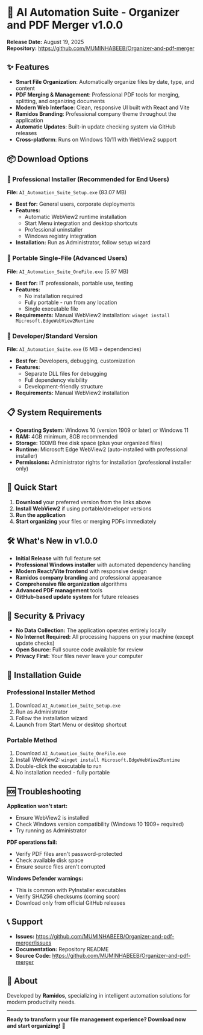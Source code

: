 # 🚀 AI Automation Suite - Organizer and PDF Merger v1.0.0

**Release Date:** August 19, 2025  
**Repository:** https://github.com/MUMINHABEEB/Organizer-and-pdf-merger

## ✨ Features

- **Smart File Organization**: Automatically organize files by date, type, and content
- **PDF Merging & Management**: Professional PDF tools for merging, splitting, and organizing documents
- **Modern Web Interface**: Clean, responsive UI built with React and Vite
- **Ramidos Branding**: Professional company theme throughout the application
- **Automatic Updates**: Built-in update checking system via GitHub releases
- **Cross-platform**: Runs on Windows 10/11 with WebView2 support

## 📦 Download Options

### 🏢 Professional Installer (Recommended for End Users)
**File:** `AI_Automation_Suite_Setup.exe` (83.07 MB)
- **Best for:** General users, corporate deployments
- **Features:** 
  - Automatic WebView2 runtime installation
  - Start Menu integration and desktop shortcuts
  - Professional uninstaller
  - Windows registry integration
- **Installation:** Run as Administrator, follow setup wizard

### 📱 Portable Single-File (Advanced Users)
**File:** `AI_Automation_Suite_OneFile.exe` (5.97 MB)
- **Best for:** IT professionals, portable use, testing
- **Features:**
  - No installation required
  - Fully portable - run from any location
  - Single executable file
- **Requirements:** Manual WebView2 installation: `winget install Microsoft.EdgeWebView2Runtime`

### 🔧 Developer/Standard Version
**File:** `AI_Automation_Suite.exe` (6 MB + dependencies)
- **Best for:** Developers, debugging, customization
- **Features:**
  - Separate DLL files for debugging
  - Full dependency visibility
  - Development-friendly structure
- **Requirements:** Manual WebView2 installation

## 📋 System Requirements

- **Operating System:** Windows 10 (version 1909 or later) or Windows 11
- **RAM:** 4GB minimum, 8GB recommended
- **Storage:** 100MB free disk space (plus your organized files)
- **Runtime:** Microsoft Edge WebView2 (auto-installed with professional installer)
- **Permissions:** Administrator rights for installation (professional installer only)

## 🚀 Quick Start

1. **Download** your preferred version from the links above
2. **Install WebView2** if using portable/developer versions
3. **Run the application**
4. **Start organizing** your files or merging PDFs immediately

## 🛠️ What's New in v1.0.0

- **Initial Release** with full feature set
- **Professional Windows installer** with automated dependency handling
- **Modern React/Vite frontend** with responsive design
- **Ramidos company branding** and professional appearance
- **Comprehensive file organization** algorithms
- **Advanced PDF management** tools
- **GitHub-based update system** for future releases

## 🔐 Security & Privacy

- **No Data Collection:** The application operates entirely locally
- **No Internet Required:** All processing happens on your machine (except update checks)
- **Open Source:** Full source code available for review
- **Privacy First:** Your files never leave your computer

## 📝 Installation Guide

### Professional Installer Method
1. Download `AI_Automation_Suite_Setup.exe`
2. Run as Administrator
3. Follow the installation wizard
4. Launch from Start Menu or desktop shortcut

### Portable Method
1. Download `AI_Automation_Suite_OneFile.exe`
2. Install WebView2: `winget install Microsoft.EdgeWebView2Runtime`
3. Double-click the executable to run
4. No installation needed - fully portable

## 🆘 Troubleshooting

**Application won't start:**
- Ensure WebView2 is installed
- Check Windows version compatibility (Windows 10 1909+ required)
- Try running as Administrator

**PDF operations fail:**
- Verify PDF files aren't password-protected
- Check available disk space
- Ensure source files aren't corrupted

**Windows Defender warnings:**
- This is common with PyInstaller executables
- Verify SHA256 checksums (coming soon)
- Download only from official GitHub releases

## 📞 Support

- **Issues:** https://github.com/MUMINHABEEB/Organizer-and-pdf-merger/issues
- **Documentation:** Repository README
- **Source Code:** https://github.com/MUMINHABEEB/Organizer-and-pdf-merger

## 🏢 About

Developed by **Ramidos**, specializing in intelligent automation solutions for modern productivity needs.

---

**Ready to transform your file management experience? Download now and start organizing!** 🎉
